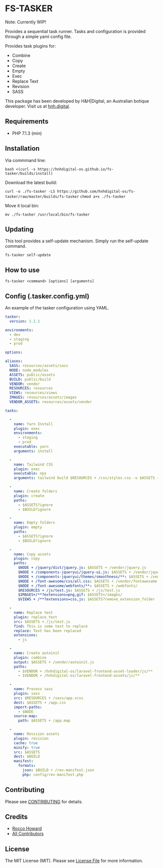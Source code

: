 # FS-TASKER

Note: Currently WIP! 

Provides a sequential task runner. Tasks and configuration is provided through a simple yaml config file.

Provides task plugins for:
* Combine
* Copy
* Create
* Empty
* Exec
* Replace Text
* Revision
* SASS

This package has been developed by H&H|Digital, an Australian botique developer. Visit us at [hnh.digital](http://hnh.digital).

## Requirements

* PHP 7.1.3 (min)

## Installation

Via commmand line:

`bash <(curl -s https://hnhdigital-os.github.io/fs-tasker/builds/install)`

Download the latest build:

`curl -o ./fs-tasker -LS https://github.com/hnhdigital-os/fs-tasker/raw/master/builds/fs-tasker`
`chmod a+x ./fs-tasker`

Move it local bin:

`mv ./fs-tasker /usr/local/bin/fs-tasker`

## Updating

This tool provides a self-update mechanism. Simply run the self-update command.

`fs-tasker self-update`

## How to use

```
fs-tasker <command> [options] [arguments]
```

## Config (.tasker.config.yml)

An example of the tasker configuration using YAML.

```yaml
tasker:
  version: 1.1.1

environments:
  - dev
  - staging
  - prod

options:

aliases:
  SASS: resources/assets/sass
  NODE: node_modules
  ASSETS: public/assets
  BUILD: public/build
  VENDOR: vendor
  RESOURCES: resources
  VIEWS: resources/views
  IMAGES: resources/assets/images
  VENDOR_ASSETS: resources/assets/vendor

tasks:

  -
    name: Yarn Install
    plugin: exec
    environments:
      - staging
      - prod
    executable: yarn
    arguments: install

  -
    name: Tailwind CSS
    plugin: exec
    executable: npx
    arguments: tailwind build $RESOURCES + /css/styles.css -o $ASSETS + /output.css

  -
    name: Create folders
    plugin: create
    paths:
      - $ASSETS?ignore
      - $BUILD?ignore

  -
    name: Empty folders
    plugin: empty
    paths:
      - $ASSETS?ignore
      - $BUILD?ignore

  - 
    name: Copy assets
    plugin: copy
    paths:
      $NODE + /jquery/dist/jquery.js: $ASSETS + /vendor/jquery.js
      $NODE + /components-jqueryui/jquery-ui.js: $ASSETS + /vendor/jquery-ui.js
      $NODE + /components-jqueryui/themes/smoothness/**: $ASSETS + /vendor/jquery-ui/themes/smoothness/
      $NODE + /font-awesome/css/all.css: $ASSETS + /vendor/fontawesome.css
      $NODE + /font-awesome/webfonts/**: $ASSETS + /webfonts/
      $RESOURCES + /js/test.js: $ASSETS + /js/test.js
      $IMAGES+/**?extensions=png,gif: $ASSETS+/images/
      $VIEWS + /**?extensions=css,js: $ASSETS?remove_extension_folder

  -
    name: Replace text
    plugin: replace_text
    src: $ASSETS + /js/test.js
    find: This is some text to replace
    replace: Text has been replaced
    extensions:
      - js

  -
    name: Create autoinit
    plugin: combine
    output: $ASSETS + /vendor/autoinit.js
    paths:
      - $VENDOR + /hnhdigital-os/laravel-frontend-asset-loader/js/**
      - $VENDOR + /hnhdigital-os/laravel-frontend-assets/js/**

  -
    name: Process sass
    plugin: sass
    src: $RESOURCES + /sass/app.scss
    dest: $ASSETS + /app.css
    import-paths:
      - $NODE
    source-map: 
      path: $ASSETS + /app.map

  - 
    name: Revision assets
    plugin: revision
    cache: true
    minify: true
    src: $ASSETS
    dest: $BUILD
    manifest:
      formats:
        json: $BUILD + /rev-manifest.json
        php: config/rev-manifest.php


```

## Contributing

Please see [CONTRIBUTING](https://github.com/hnhdigital-os/fs-tasker/blob/master/CONTRIBUTING.md) for details.

## Credits

* [Rocco Howard](https://github.com/RoccoHoward)
* [All Contributors](https://github.com/hnhdigital-os/fs-tasker/contributors)

## License

The MIT License (MIT). Please see [License File](https://github.com/hnhdigital-os/fs-tasker/blob/master/LICENSE.md) for more information.

